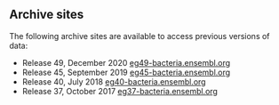 ## Archive sites

The following archive sites are available to access previous versions of data:

 - Release 49, December 2020  [eg49-bacteria.ensembl.org](http://eg49-bacteria.ensembl.org)
 - Release 45, September 2019 [eg45-bacteria.ensembl.org](http://eg45-bacteria.ensembl.org)
 - Release 40, July 2018      [eg40-bacteria.ensembl.org](http://eg40-bacteria.ensembl.org)
 - Release 37, October 2017   [eg37-bacteria.ensembl.org](http://eg37-bacteria.ensembl.org)
